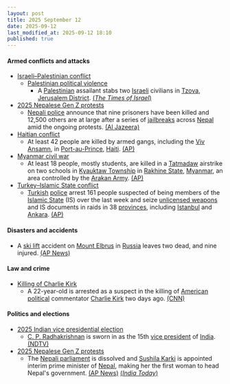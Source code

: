 ```yaml
---
layout: post
title: 2025 September 12
date: 2025-09-12
last_modified_at: 2025-09-12 18:10
published: true
---
```



#### Armed conflicts and attacks

* [Israeli–Palestinian conflict](https://en.wikipedia.org/wiki/Israeli%E2%80%93Palestinian_conflict "Israeli–Palestinian conflict")
  * [Palestinian political violence](https://en.wikipedia.org/wiki/Palestinian_political_violence "Palestinian political violence")
    * A [Palestinian](https://en.wikipedia.org/wiki/Palestine "Palestine") assailant stabs two [Israeli](https://en.wikipedia.org/wiki/Israelis "Israelis") civilians in [Tzova](https://en.wikipedia.org/wiki/Tzova "Tzova"), [Jerusalem District](https://en.wikipedia.org/wiki/Jerusalem_District "Jerusalem District"). [(*The Times of Israel*)](https://www.timesofisrael.com/two-wounded-one-seriously-in-suspected-terror-stabbing-at-hotel-west-of-jerusalem/)
* [2025 Nepalese Gen Z protests](https://en.wikipedia.org/wiki/2025_Nepalese_Gen_Z_protests "2025 Nepalese Gen Z protests")
  * [Nepali police](https://en.wikipedia.org/wiki/Nepal_Police "Nepal Police") announce that nine prisoners have been killed and 12,500 others are at large after a series of [jailbreaks](https://en.wikipedia.org/wiki/Prison_escape "Prison escape") across [Nepal](https://en.wikipedia.org/wiki/Nepal "Nepal") amid the ongoing protests. [(Al Jazeera)](https://www.aljazeera.com/news/2025/9/12/nepal-protest-death-toll-reaches-51-as-12500-prisoners-remain-on-the-run)
* [Haitian conflict](https://en.wikipedia.org/wiki/Haitian_conflict_%282020%E2%80%93present%29 "Haitian conflict (2020–present)")
  * At least 42 people are killed by armed gangs, including the [Viv Ansamn](https://en.wikipedia.org/wiki/Haitian_conflict_%282020%E2%80%93present%29#Formation_of_the_Viv_Ansanm "Haitian conflict (2020–present)"), in [Port-au-Prince](https://en.wikipedia.org/wiki/Port-au-Prince "Port-au-Prince"), [Haiti](https://en.wikipedia.org/wiki/Haiti "Haiti"). [(AP)](https://apnews.com/article/haiti-killed-massacre-arcahaie-labodrie-gangs-a32c5a0765921b0f443f4ccf2efd8062)
* [Myanmar civil war](https://en.wikipedia.org/wiki/Myanmar_civil_war_%282021%E2%80%93present%29 "Myanmar civil war (2021–present)")
  * At least 18 people, mostly students, are killed in a [Tatmadaw](https://en.wikipedia.org/wiki/Tatmadaw "Tatmadaw") airstrike on two schools in [Kyauktaw Township](https://en.wikipedia.org/wiki/Kyauktaw_Township "Kyauktaw Township") in [Rakhine State](https://en.wikipedia.org/wiki/Rakhine_State "Rakhine State"), [Myanmar](https://en.wikipedia.org/wiki/Myanmar "Myanmar"), an area controlled by the [Arakan Army](https://en.wikipedia.org/wiki/Arakan_Army "Arakan Army"). [(AP)](https://apnews.com/article/army-airstrike-private-schools-kyauktaw-rakhine-27430f83358928bb721bfcce698ade71)
* [Turkey–Islamic State conflict](https://en.wikipedia.org/wiki/Turkey%E2%80%93Islamic_State_conflict "Turkey–Islamic State conflict")
  * [Turkish](https://en.wikipedia.org/wiki/Turkey "Turkey") [police](https://en.wikipedia.org/wiki/General_Directorate_of_Security_%28Turkey%29 "General Directorate of Security (Turkey)") arrest 161 people suspected of being members of the [Islamic State](https://en.wikipedia.org/wiki/Islamic_State "Islamic State") (IS) over the last week and seize [unlicensed weapons](https://en.wikipedia.org/wiki/Criminal_possession_of_a_weapon "Criminal possession of a weapon") and IS documents in raids in 38 [provinces](https://en.wikipedia.org/wiki/Provinces_of_Turkey "Provinces of Turkey"), including [Istanbul](https://en.wikipedia.org/wiki/Istanbul "Istanbul") and [Ankara](https://en.wikipedia.org/wiki/Ankara "Ankara"). [(AP)](https://apnews.com/article/turkey-islamic-state-arrests-bd38ed9d3cf8410e05537ce7b6b61f79)

#### Disasters and accidents

* A [ski lift](https://en.wikipedia.org/wiki/Ski_lift "Ski lift") accident on [Mount Elbrus](https://en.wikipedia.org/wiki/Mount_Elbrus "Mount Elbrus") in [Russia](https://en.wikipedia.org/wiki/Russia "Russia") leaves two dead, and nine injured. [(AP News)](https://apnews.com/video/people-stranded-in-chairs-after-deadly-ski-lift-accident-on-mount-elbrus-europes-highest-mountain-fb485ed7bbca4efa8c8191f745832338)

#### Law and crime

* [Killing of Charlie Kirk](https://en.wikipedia.org/wiki/Killing_of_Charlie_Kirk "Killing of Charlie Kirk")
  * A 22-year-old is arrested as a suspect in the killing of [American political](https://en.wikipedia.org/wiki/Politics_of_the_United_States "Politics of the United States") commentator [Charlie Kirk](https://en.wikipedia.org/wiki/Charlie_Kirk "Charlie Kirk") two days ago. [(CNN)](https://www.cnn.com/us/live-news/charlie-kirk-shot-utah-death-09-12-25)

#### Politics and elections

* [2025 Indian vice presidential election](https://en.wikipedia.org/wiki/2025_Indian_vice_presidential_election "2025 Indian vice presidential election")
  * [C. P. Radhakrishnan](https://en.wikipedia.org/wiki/C._P._Radhakrishnan "C. P. Radhakrishnan") is sworn in as the 15th [vice president](https://en.wikipedia.org/wiki/Vice_president_of_India "Vice president of India") of [India](https://en.wikipedia.org/wiki/India "India"). [(NDTV)](https://www.ndtv.com/india-news/after-resignation-of-former-vice-president-jagdeep-dhankar-nda-pick-chandrapuram-ponnusamy-radhakrishnan-takes-oath-as-vice-president-at-rashtrapati-b-9262659)
* [2025 Nepalese Gen Z protests](https://en.wikipedia.org/wiki/2025_Nepalese_Gen_Z_protests "2025 Nepalese Gen Z protests")
  * The [Nepali parliament](https://en.wikipedia.org/wiki/Federal_Parliament_of_Nepal "Federal Parliament of Nepal") is dissolved and [Sushila Karki](https://en.wikipedia.org/wiki/Sushila_Karki "Sushila Karki") is appointed interim prime minister of [Nepal](https://en.wikipedia.org/wiki/Nepal "Nepal"), making her the first woman to head Nepal's government. [(AP News)](https://apnews.com/article/nepal-sushila-karki-interim-government-aad7af5ddfb56b7484fa9db591297c9e) [(*India Today*)](https://www.indiatoday.in/world/story/nepal-protest-live-updates-interim-government-gen-z-trend-social-media-ban-news-2786037-2025-09-12)
